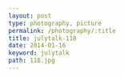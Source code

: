 ```yaml
---
layout: post
type: photography, picture
permalink: /photography/:title
title: julytalk-118
date: 2014-01-16
keyword: julytalk
path: 118.jpg
---
```



